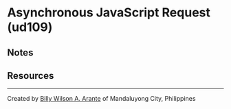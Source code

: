 # Asynchronous JavaScript Request (ud109)

## Notes

## Resources

---
Created by [Billy Wilson A. Arante](https://arante.github.io/portfolio/) of Mandaluyong City, Philippines